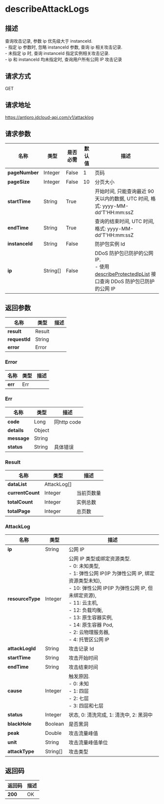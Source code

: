 # describeAttackLogs


## 描述
查询攻击记录, 参数 ip 优先级大于 instanceId. <br>- 指定 ip 参数时, 忽略 instanceId 参数, 查询 ip 相关攻击记录. <br>- 未指定 ip 时, 查询 instanceId 指定实例相关攻击记录. <br>- ip 和 instanceId 均未指定时, 查询用户所有公网 IP 攻击记录

## 请求方式
GET

## 请求地址
https://antipro.jdcloud-api.com/v1/attacklog


## 请求参数
|名称|类型|是否必需|默认值|描述|
|---|---|---|---|---|
|**pageNumber**|Integer|False|1|页码|
|**pageSize**|Integer|False|10|分页大小|
|**startTime**|String|True| |开始时间, 只能查询最近 90 天以内的数据, UTC 时间, 格式: yyyy-MM-dd'T'HH:mm:ssZ|
|**endTime**|String|True| |查询的结束时间, UTC 时间, 格式: yyyy-MM-dd'T'HH:mm:ssZ|
|**instanceId**|String|False| |防护包实例 Id|
|**ip**|String[]|False| |DDoS 防护包已防护的公网 IP. <br>- 使用 <a href='http://docs.jdcloud.com/anti-ddos-protection-package/api/describeprotectediplist'>describeProtectedIpList</a> 接口查询 DDoS 防护包已防护的公网 IP|


## 返回参数
|名称|类型|描述|
|---|---|---|
|**result**|Result| |
|**requestId**|String| |
|**error**|Error| |

### Error
|名称|类型|描述|
|---|---|---|
|**err**|Err| |
### Err
|名称|类型|描述|
|---|---|---|
|**code**|Long|同http code|
|**details**|Object| |
|**message**|String| |
|**status**|String|具体错误|
### Result
|名称|类型|描述|
|---|---|---|
|**dataList**|AttackLog[]| |
|**currentCount**|Integer|当前页数量|
|**totalCount**|Integer|实例总数|
|**totalPage**|Integer|总页数|
### AttackLog
|名称|类型|描述|
|---|---|---|
|**ip**|String|公网 IP|
|**resourceType**|Integer|公网 IP 类型或绑定资源类型. <br>- 0: 未知类型,<br>- 1: 弹性公网 IP(IP 为弹性公网 IP, 绑定资源类型未知),<br>- 10: 弹性公网 IP(IP 为弹性公网 IP, 但未绑定资源),<br>- 11: 云主机,<br>- 12: 负载均衡,<br>- 13: 原生容器实例,<br>- 14: 原生容器 Pod,<br>- 2: 云物理服务器,<br>- 4: 托管区公网 IP|
|**attackLogId**|String|攻击记录 Id|
|**startTime**|String|攻击开始时间|
|**endTime**|String|攻击结束时间|
|**cause**|Integer|触发原因. <br>- 0: 未知<br>- 1: 四层<br>- 2: 七层<br>- 3: 四层和七层|
|**status**|Integer|状态, 0: 清洗完成, 1: 清洗中, 2: 黑洞中|
|**blackHole**|Boolean|是否黑洞|
|**peak**|Double|攻击流量峰值|
|**unit**|String|攻击流量峰值单位|
|**attackType**|String[]|攻击类型|

## 返回码
|返回码|描述|
|---|---|
|**200**|OK|
